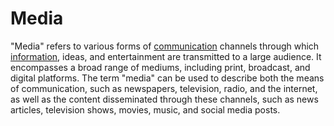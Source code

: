 # Media

"Media" refers to various forms of [communication](/docs/glossary/communication) channels through which [information](/docs/glossary/information), ideas, and entertainment are transmitted to a large audience. It encompasses a broad range of mediums, including print, broadcast, and digital platforms. The term "media" can be used to describe both the means of communication, such as newspapers, television, radio, and the internet, as well as the content disseminated through these channels, such as news articles, television shows, movies, music, and social media posts.